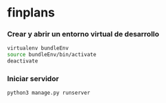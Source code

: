 # finplans

### Crear y abrir un entorno virtual de desarrollo
```bash
virtualenv bundleEnv
source bundleEnv/bin/activate
deactivate
```

### Iniciar servidor
```python
python3 manage.py runserver
```